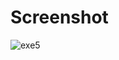 # Screenshot
![exe5](https://user-images.githubusercontent.com/70878664/115261739-75cc6e00-a166-11eb-9f68-7f3960e7c528.PNG)
